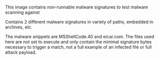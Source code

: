 This image contains non-runnable malware signatures to test malware scanning against

Contains 2 different malware signatures in variety of paths, embedded in archives, etc.

The malware snippets are MSShellCode.40 and eicar.com. The files used here are not set to execute and only contain the minimal
signature bytes necessary to trigger a match, not a full example of an infected file or full attack payload.
